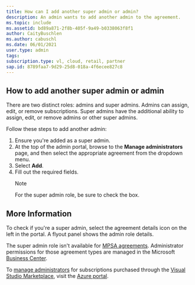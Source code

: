 ```yaml
--- 
title: How can I add another super admin or admin? 
description: An admin wants to add another admin to the agreement.
ms.topic: include 
ms.assetid: bd89a871-2f8b-405f-9a49-b0338063f8f1  
author: CaityBuschlen 
ms.author: cabuschl 
ms.date: 06/01/2021 
user.type: admin 
tags:  
subscription.type: vl, cloud, retail, partner 
sap.id: 8789faa7-9d29-25d8-018a-4f6ecee827c8
---
```


## How to add another super admin or admin

There are two distinct roles: admins and super admins. Admins can assign, edit, or remove subscriptions. Super admins have the additional ability to assign, edit, or remove admins or other super admins.

Follow these steps to add another admin:

1. Ensure you're added as a super admin.
2. At the top of the admin portal, browse to the **Manage administrators** page, and then select the appropriate agreement from the dropdown menu.
3. Select **Add**.
4. Fill out the required fields.
    > [!Note]
    > For the super admin role, be sure to check the box.

## More Information

To check if you're a super admin, select the agreement details icon on the left in the portal. A flyout panel shows the admin role details. 

The super admin role isn't available for [MPSA agreements](https://docs.microsoft.com/visualstudio/subscriptions/mpsa). Administrator permissions for those agreement types are managed in the Microsoft [Business Center](https://businessaccount.microsoft.com/Customer). 

To [manage administrators](https://docs.microsoft.com/visualstudio/subscriptions/cloud-admin) for subscriptions purchased through the [Visual Studio Marketplace](https://marketplace.visualstudio.com/subscriptions), visit the [Azure portal](https://portal.azure.com/).   
